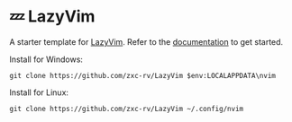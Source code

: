 # 💤 LazyVim

A starter template for [LazyVim](https://github.com/LazyVim/LazyVim).
Refer to the [documentation](https://lazyvim.github.io/installation) to get started.


Install for Windows:
```
git clone https://github.com/zxc-rv/LazyVim $env:LOCALAPPDATA\nvim
```

Install for Linux:
```
git clone https://github.com/zxc-rv/LazyVim ~/.config/nvim
```
